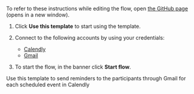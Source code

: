 To refer to these instructions while editing the flow, open [the GitHub page](https://github.com/ot4i/app-connect-templates/blob/main/resources/markdown/Send%20reminders%20to%20the%20participants%20through%20Gmail%20for%20each%20scheduled%20event%20in%20Calendly_instructions.md) (opens in a new window).

1. Click **Use this template** to start using the template.
2. Connect to the following accounts by using your credentials:
   - [Calendly](https://ibm.biz/accalendly)
   - [Gmail](https://ibm.biz/acgmail)
   
3. To start the flow, in the banner click **Start flow**.

Use this template to send reminders to the participants through Gmail for each scheduled event in Calendly
